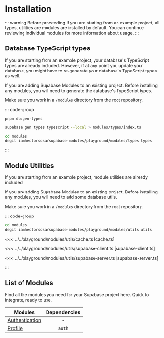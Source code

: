 # Installation

::: warning Before proceeding
If you are starting from an example project, all types, utilities are modules are installed by default. You can continue reviewing individual modules for more information about usage.
:::

## Database TypeScript types

If you are starting from an example project, your database's TypeScript types are already included. However, if at any point you update your database, you might have to re-generate your database's TypeScript types as well.

If you are adding Supabase Modules to an existing project. Before installing any modules, you will need to generate the database's TypeScript types.

Make sure you work in a `/modules` directory from the root repository.

::: code-group

```bash [Using pnpm scripts]
pnpm db:gen-types
```

```bash [Using Supabase CLI]
supabase gen types typescript --local > modules/types/index.ts
```

```bash [Using degit]
cd modules
degit iamhectorsosa/supabase-modules/playground/modules/types types
```

:::

## Module Utilities

If you are starting from an example project, module utilities are already included.

If you are adding Supabase Modules to an existing project. Before installing any modules, you will need to add some database utils.

Make sure you work in a `/modules` directory from the root repository.

::: code-group

```bash [Using degit]
cd modules
degit iamhectorsosa/supabase-modules/playground/modules/utils utils
```

<<< ../../playground/modules/utils/cache.ts [cache.ts]

<<< ../../playground/modules/utils/supabase-client.ts [supabase-client.ts]

<<< ../../playground/modules/utils/supabase-server.ts [supabase-server.ts]

:::

## List of Modules

Find all the modules you need for your Supabase project here. Quick to integrate, ready to use.

| Modules                         | Dependencies |
| ------------------------------- | :----------: |
| [Authentication](/modules/auth) |      -       |
| [Profile](/modules/profile)     |    `auth`    |
